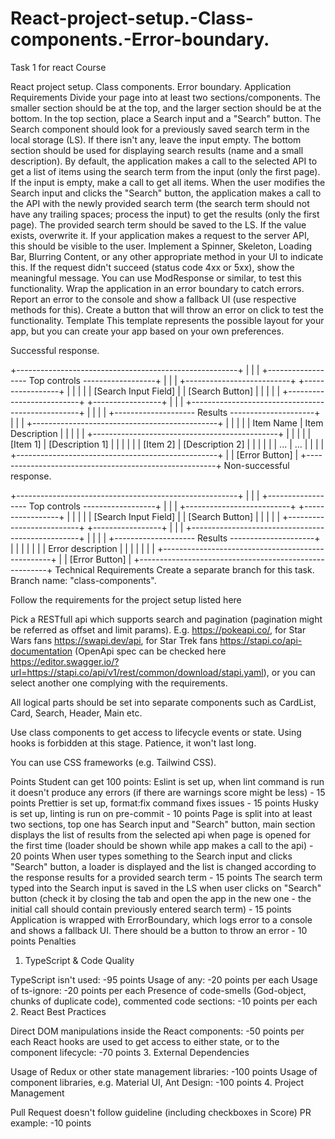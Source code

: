 # React-project-setup.-Class-components.-Error-boundary.

Task 1 for react Course

React project setup. Class components. Error boundary.
Application Requirements
Divide your page into at least two sections/components. The smaller section should be at the top, and the larger section should be at the bottom.
In the top section, place a Search input and a "Search" button. The Search component should look for a previously saved search term in the local storage (LS). If there isn't any, leave the input empty.
The bottom section should be used for displaying search results (name and a small description).
By default, the application makes a call to the selected API to get a list of items using the search term from the input (only the first page). If the input is empty, make a call to get all items.
When the user modifies the Search input and clicks the "Search" button, the application makes a call to the API with the newly provided search term (the search term should not have any trailing spaces; process the input) to get the results (only the first page).
The provided search term should be saved to the LS. If the value exists, overwrite it.
If your application makes a request to the server API, this should be visible to the user. Implement a Spinner, Skeleton, Loading Bar, Blurring Content, or any other appropriate method in your UI to indicate this.
If the request didn't succeed (status code 4xx or 5xx), show the meaningful message. You can use ModResponse or similar, to test this functionality.
Wrap the application in an error boundary to catch errors. Report an error to the console and show a fallback UI (use respective methods for this). Create a button that will throw an error on click to test the functionality.
Template
This template represents the possible layout for your app, but you can create your app based on your own preferences.

Successful response.

+-------------------------------------------------------+
| |
| +------------------ Top controls ------------------+ |
| | +--------------------------+ +-----------------+ | |
| | | [Search Input Field] | | [Search Button] | | |
| | +--------------------------+ +-----------------+ | |
| +--------------------------------------------------+ |
| |
| +-------------------- Results ---------------------+ |
| | +----------------------------------------------+ | |
| | | Item Name | Item Description | | |
| | +----------------------------------------------+ | |
| | | [Item 1] | [Description 1] | | |
| | | [Item 2] | [Description 2] | | |
| | | ... | ... | | |
| +--------------------------------------------------+ |
| [Error Button] |
+-------------------------------------------------------+
Non-successful response.

+-------------------------------------------------------+
| |
| +------------------ Top controls ------------------+ |
| | +--------------------------+ +-----------------+ | |
| | | [Search Input Field] | | [Search Button] | | |
| | +--------------------------+ +-----------------+ | |
| +--------------------------------------------------+ |
| |
| +-------------------- Results ---------------------+ |
| | | |
| | Error description | |
| | | |
| +--------------------------------------------------+ |
| [Error Button] |
+-------------------------------------------------------+
Technical Requirements
Create a separate branch for this task. Branch name: "class-components".

Follow the requirements for the project setup listed here

Pick a RESTfull api which supports search and pagination (pagination might be referred as offset and limit params). E.g. https://pokeapi.co/, for Star Wars fans https://swapi.dev/api, for Star Trek fans https://stapi.co/api-documentation (OpenApi spec can be checked here https://editor.swagger.io/?url=https://stapi.co/api/v1/rest/common/download/stapi.yaml), or you can select another one complying with the requirements.

All logical parts should be set into separate components such as CardList, Card, Search, Header, Main etc.

Use class components to get access to lifecycle events or state. Using hooks is forbidden at this stage. Patience, it won't last long.

You can use CSS frameworks (e.g. Tailwind CSS).

Points
Student can get 100 points:
Eslint is set up, when lint command is run it doesn't produce any errors (if there are warnings score might be less) - 15 points
Prettier is set up, format:fix command fixes issues - 15 points
Husky is set up, linting is run on pre-commit - 10 points
Page is split into at least two sections, top one has Search input and "Search" button, main section displays the list of results from the selected api when page is opened for the first time (loader should be shown while app makes a call to the api) - 20 points
When user types something to the Search input and clicks "Search" button, a loader is displayed and the list is changed according to the response results for a provided search term - 15 points
The search term typed into the Search input is saved in the LS when user clicks on "Search" button (check it by closing the tab and open the app in the new one - the initial call should contain previously entered search term) - 15 points
Application is wrapped with ErrorBoundary, which logs error to a console and shows a fallback UI. There should be a button to throw an error - 10 points
Penalties

1. TypeScript & Code Quality

TypeScript isn't used: -95 points
Usage of any: -20 points per each
Usage of ts-ignore: -20 points per each
Presence of code-smells (God-object, chunks of duplicate code), commented code sections: -10 points per each 2. React Best Practices

Direct DOM manipulations inside the React components: -50 points per each
React hooks are used to get access to either state, or to the component lifecycle: -70 points 3. External Dependencies

Usage of Redux or other state management libraries: -100 points
Usage of component libraries, e.g. Material UI, Ant Design: -100 points 4. Project Management

Pull Request doesn't follow guideline (including checkboxes in Score) PR example: -10 points
